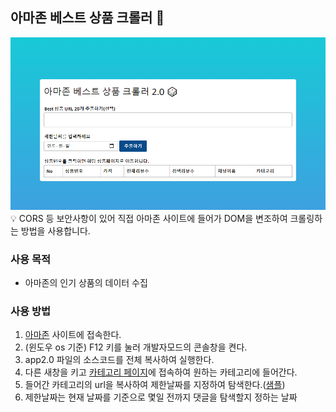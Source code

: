 ## 아마존 베스트 상품 크롤러 🚀
![이미지](https://github.com/gojaebeom/AmozonReviewCounter/blob/main/thumbnail.png)
💡 CORS 등 보안사항이 있어 직접 아마존 사이트에 들어가 DOM을 변조하여 크롤링하는 방법을 사용합니다.

### 사용 목적 
- 아마존의 인기 상품의 데이터 수집

### 사용 방법
1. [아마존](https://www.amazon.com/) 사이트에 접속한다. 
2. (윈도우 os 기준) F12 키를 눌러 개발자모드의 콘솔창을 켠다.
3. app2.0 파일의 소스코드를 전체 복사하여 실행한다.
4. 다른 새창을 키고 [카테고리 페이지](https://www.amazon.com/-/ko/%EC%B5%9C%EB%8B%A4-%ED%8C%90%EB%A7%A4%EC%9E%90/zgbs/ref=zg_bs_unv_hi_0_3180231_2)에 접속하여 원하는 카테고리에 들어간다.
5. 들어간 카테고리의 url을 복사하여 제한날짜를 지정하여 탐색한다.([샘플](https://www.amazon.com/-/ko/%EC%B5%9C%EB%8B%A4-%ED%8C%90%EB%A7%A4%EC%9E%90-Home-Improvement/zgbs/hi/ref=zg_bs_nav_0))
6. 제한날짜는 현재 날짜를 기준으로 몇일 전까지 댓글을 탐색할지 정하는 날짜